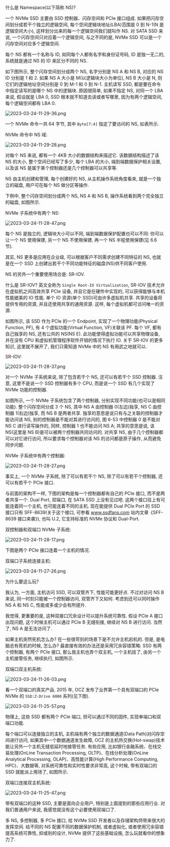 
什么是 Namespace(以下简称 NS)?

一个 NVMe SSD 主要由 SSD 控制器、闪存空间和 PCIe 接口组成. 如果把闪存空间划分成若干个独立的逻辑空间, 每个空间逻辑块地址(LBA)范围是 0 到 N-1(N 是逻辑空间大小), 这样划分出来的每一个逻辑空间我们就叫作 NS. 对 SATA SSD 来说, 一个闪存空间只对应着一个逻辑空间, 与之不同的是, NVMe SSD 可以是一个闪存空间对应多个逻辑空间.

每个 NS 都有一个名称与 ID, 如同每个人都有名字和身份证号码, ID 是独一无二的, 系统就是通过 NS 的 ID 来区分不同的 NS.

如下图所示, 整个闪存空间划分成两个 NS, 名字分别是 NS A 和 NS B, 对应的 NS ID 分别是 1 和 2. 如果 NS A 大小是 M(以逻辑块大小为单位), NS B 大小是 N, 则它们的逻辑地址空间分别是 0 到 M-1 和 0 到 N-1. 主机读写 SSD, 都是要在命令中指定读写的是哪个 NS 中的逻辑块. 原因很简单, 如果不指定 NS, 对同一个 LBA 来说, 假设就是 LBA 0, SSD 根本就不知道去读或者写哪里, 因为有两个逻辑空间, 每个逻辑空间都有 LBA 0.

![2023-03-24-11-29-36.png](./images/2023-03-24-11-29-36.png)

一个 NVMe 命令一共 64 字节, 其中 `Byte[7:4]` 指定了要访问的 NS, 如表所示.

NVMe 命令中 NS 域:

![2023-03-24-11-29-28.png](./images/2023-03-24-11-29-28.png)

对每个 NS 来说, 都有一个 4KB 大小的数据结构来描述它. 该数据结构描述了该 NS 的大小, 整个空间已经写了多少, 每个 LBA 的大小, 端到端数据保护相关设置, 以及该 NS 是属于某个控制器还是几个控制器可以共享等.

NS 由主机创建和管理, 每个创建好的 NS, 从主机操作系统角度看来, 就是一个独立的磁盘, 用户可在每个 NS 做分区等操作.

下例中, 整个闪存空间划分成两个 NS, NS A 和 NS B, 操作系统看到两个完全独立的磁盘, 如图所示.

NVMe 子系统中有两个 NS:

![2023-03-24-11-28-47.png](./images/2023-03-24-11-28-47.png)

每个 NS 是独立的, 逻辑块大小可以不同, 端到端数据保护配置也可以不同: 你可以让一个 NS 使用保镖, 另一个 NS 不使用保镖, 再一个 NS 半程使用保镖(见 6.6 节).

其实, NS 更多是应用在企业级, 可以根据客户不同需求创建不同特征的 NS, 也就是在一个 SSD 上创建出若干个不同功能特征的磁盘(NS)供不同客户使用.

NS 的另外一个重要使用场合是: SR-IOV.

什么是 SR-IOV? 英文全称为 `Single Root-IO Virtualization`, SR-IOV 技术允许在虚拟机之间高效共享 PCIe 设备, 并且它是在硬件中实现的, 可以获得能够与本机性能媲美的 IO 性能. 单个 IO 资源(单个 SSD)可由许多虚拟机共享. 共享的设备将提供专用的资源, 并且还使用共享的通用资源. 这样, 每个虚拟机都可访问唯一的资源.

如图所示, 该 SSD 作为 PCIe 的一个 Endpoint, 实现了一个物理功能(Physical Function, PF), 有 4 个虚拟功能(Virtual Function, VF)关联该 PF. 每个 VF, 都有自己独享的 NS, 还有公共的 NS(NS E). 此功能使得虚拟功能可以共享物理设备, 并在没有 CPU 和虚拟机管理程序软件开销的情况下执行 IO. 关于 SR-IOV 的更多知识, 这里就不展开了, 我们只需知道 NVMe 中的 NS 有用武之地就可以.

SR-IOV:

![2023-03-24-11-28-37.png](./images/2023-03-24-11-28-37.png)

对一个 NVMe 子系统来说, 除了包含若干个 NS, 还可以有若干个 SSD 控制器. 注意, 这里不是说一个 SSD 控制器有多个 CPU, 而是说一个 SSD 有几个实现了 NVMe 功能的控制器.

如图所示, 一个 NVMe 子系统包含了两个控制器, 分别实现不同功能(也可以是相同功能). 整个闪存空间分成 3 个 NS, 其中 NS A 由控制器 0(左边)独享, NS C 由控制器 1(右边)独享, 而 NS B 是两者共享. 独享的意思是说只有与之关联的控制器才能访问该 NS, 别的控制器是不能对其进行访问的, 图 6-53 中控制器 0 是不能对 NS C 进行读写操作的, 同样, 控制器 1 也不能访问 NS A; 共享的意思是说, 该 NS(这里是 NS B)是可以被两个控制器共同访问的. 对共享 NS, 由于几个控制器都可以对它进行访问, 所以要求每个控制器对该 NS 的访问都是原子操作, 从而避免同步问题.

NVMe 子系统中有两个控制器:

![2023-03-24-11-28-27.png](./images/2023-03-24-11-28-27.png)

事实上, 一个 NVMe 子系统, 除了可以有若干个 NS, 除了可以有若干个控制器, 还可以有若干个 PCIe 接口.

与前面的架构不一样, 下图的架构是每一个控制器都有自己的 PCIe 接口, 而不是两者共享一个. Dual Port, 双端口, 在 SATA SSD 上没有见过吧. 这两个接口往上有可能连着同一个主机, 也可能连着不同的主机. 现在能提供 Dual PCIe Port 的 SSD 接口只有 SFF-8639(关于这个接口, 可参看 www.ssdfans.com 站内文章《SFF-8639 接口来袭》), 也叫 U.2, 它支持标准的 NVMe 协议和 Dual-Port.

双控制器和双端口 NVMe 子系统:

![2023-03-24-11-28-17.png](./images/2023-03-24-11-28-17.png)

下图是两个 PCIe 接口连着一个主机的情况.

双端口子系统连接主机:

![2023-03-24-11-27-26.png](./images/2023-03-24-11-27-26.png)

为什么要这么玩?

我认为, 一方面, 主机访问 SSD, 可以双管齐下, 性能可能更好点. 不过对访问 NS B 来说, 同一时刻只能被一个控制器访问, 双管齐下又如何. 考虑到还可以同时操作 NS A 和 NS C, 性能或多或少会有所提升.

我觉得, 更重要的是, 这种双接口冗余设计可以提升系统可靠性. 假设 PCIe A 接口出现问题, 这个时候主机可以通过 PCIe B 无缝衔接, 继续对 NS B 进行访问. 当然了, NS A 是无法访问了.

如果主机突然死机怎么办? 在一些很苛刻的场景下是不允许主机宕机的. 但是, 是电脑总有死机的时候, 怎么办? 最直接有效的办法还是采用冗余容错策略: SSD 有两个控制器, 有两个 PCIe 接口, 那么我主机也弄个双主机, 一个主机挂了, 由另一个主机接管任务, 继续执行, 如图所示.

双端口双主机系统:

![2023-03-24-11-26-03.png](./images/2023-03-24-11-26-03.png)

看一个双端口的真实产品. 2015 年, OCZ 发布了业界第一个具有双端口的 PCIe NVMe 的 `SSD:Z-Drive 6000` 系列(见下图).

![2023-03-24-11-25-57.png](./images/2023-03-24-11-25-57.png)

物理上, 这些 SSD 都有两个 PCIe 端口, 但可以通过不同的固件, 实现单端口和双端口功能.

每个端口可以连接独立的主机, 主机端有两个独立的数据通道(Data Path)对闪存空间进行访问, 如果其中一个数据通道发生故障, OCZ 的主机热交换(Hot-swap)技术能让另外一个主机无缝低延时地接管任务. 有些应用, 比如银行金融系统、在线交易处理(OnLine Transaction Processing, OLTP)、在线分析处理(OnLine Analytical Processing, OLAP)、高性能计算(High Performance Computing, HPC)、大数据等, 对系统可靠性和实时性要求非常高, 这个时候, 带有双端口的 SSD 就能派上用场了, 如图所示.

双端口连接双主机系统:

![2023-03-24-11-25-47.png](./images/2023-03-24-11-25-47.png)

带有双端口的这种 SSD, 主要是面向企业用户, 特别是上面提到的那些应用行业. 对我们普通用户来说, 我感觉就没有这个必要使用双端口了.

多 NS, 多控制器, 多 PCIe 接口, 给 NVMe SSD 开发者以及存储架构师带来很大的发挥空间. 给不同的 NS 配置不同的数据保护机制, 或者虚拟化, 或者使用冗余容错提高系统可靠性, 抑或别的设计, NVMe 提供了这些基础设施, 怎么玩就看你的想象力了.